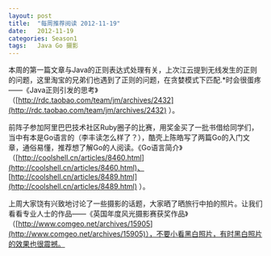 ```yaml
---
layout: post
title:  "每周推荐阅读 2012-11-19"
date:   2012-11-19
categories: Season1
tags:   Java Go 摄影
---
```


本周的第一篇文章与Java的正则表达式处理有关，上次江云提到无线发生的正则的问题，这里淘宝的兄弟们也遇到了正则的问题，在贪婪模式下匹配.*时会很蛋疼——《Java正则引发的思考》（[http://rdc.taobao.com/team/jm/archives/2432](http://rdc.taobao.com/team/jm/archives/2432) ）。

前阵子参加阿里巴巴技术社区Ruby圈子的比赛，用奖金买了一批书借给同学们，当中有本是Go语言的（李丰读怎么样了？），酷壳上陈皓写了两篇Go的入门文章，通俗易懂，推荐想了解Go的人阅读。《Go语言简介》（[http://coolshell.cn/articles/8460.html](http://coolshell.cn/articles/8460.html)、 [http://coolshell.cn/articles/8489.html](http://coolshell.cn/articles/8489.html) ）。

上周大家饶有兴致地讨论了一些摄影的话题，大家晒了晒旅行中拍的照片。让我们看看专业人士的作品——《英国年度风光摄影赛获奖作品》（[http://www.comgeo.net/archives/15905](http://www.comgeo.net/archives/15905)），不要小看黑白照片，有时黑白照片的效果也很震撼。